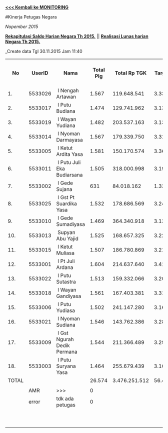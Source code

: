 **[<<< Kembali ke MONITORING](https://github.com/suriawan/Area-Bali-Utara/blob/master/TUSBUNG.md)**


#Kinerja Petugas Negara

_Nopember 2015_


**[Rekapitulasi Saldo Harian Negara Th 2015.](https://github.com/suriawan/Area-Bali-Utara/blob/master/SaldoHarian-Negara-2015.md)** || 
**[Realisasi Lunas harian Negara Th 2015.](https://github.com/suriawan/Area-Bali-Utara/blob/master/RealisasiLunas-Ngr-2015.md)**


_Create data Tgl 30.11.2015 Jam 11:40



<table><tbody><tr><th>No</th><th>UserID</th><th>Nama</th><th>Total Plg</th><th>Total Rp TGK</th><th>Target TGK</th><th>Realisasi Saldo TGK (Blm Lunas)</th><th>% Pencapaian Thd Target TGK</th><th>PK 2 Bln - Blm Lunas</th><th>PK 3 Bln - Blm Lunas</th></tr><tr><td>1.</td><td>5533026</td><td>&nbsp;I Nengah Artawan</td><td>1.567</td><td>119.648.541</td><td>3.336.942</td><td>1.059.651</td><td>168%</td><td>0</td><td>0</td></tr><tr><td>2.</td><td>5533017</td><td>&nbsp;I Putu Budiana</td><td>1.474</td><td>129.741.962</td><td>3.134.581</td><td>696.826</td><td>178%</td><td>0</td><td>0</td></tr><tr><td>3.</td><td>5533019</td><td>&nbsp;I Wayan Yudiana</td><td>1.482</td><td>203.537.163</td><td>3.135.307</td><td>2.952.800</td><td>106%</td><td>0</td><td>0</td></tr><tr><td>4.</td><td>5533014</td><td>&nbsp;I Nyoman Darmayasa</td><td>1.567</td><td>179.339.750</td><td>3.315.081</td><td>2.700.524</td><td>119%</td><td>1</td><td>0</td></tr><tr><td>5.</td><td>5533005</td><td>&nbsp;I Ketut Ardita Yasa</td><td>1.581</td><td>150.170.574</td><td>3.360.289</td><td>2.210.332</td><td>134%</td><td>0</td><td>0</td></tr><tr><td>6.</td><td>5533011</td><td>&nbsp;I Putu Juli Eka Budiarsana</td><td>1.505</td><td>318.000.998</td><td>3.196.928</td><td>2.253.950</td><td>129%</td><td>0</td><td>0</td></tr><tr><td>7.</td><td>5533002</td><td>&nbsp;I Gede Sujana</td><td>631</td><td>84.018.162</td><td>1.335.094</td><td>1.614.480</td><td>79%</td><td>0</td><td>0</td></tr><tr><td>8.</td><td>5533025</td><td>&nbsp;I Gst Pt Suardika Yasa</td><td>1.532</td><td>178.686.569</td><td>3.245.060</td><td>2.352.508</td><td>128%</td><td>0</td><td>0</td></tr><tr><td>9.</td><td>5533010</td><td>&nbsp;I Gede Sumadiyasa</td><td>1.469</td><td>364.340.918</td><td>3.131.097</td><td>3.063.457</td><td>102%</td><td>0</td><td>0</td></tr><tr><td>10.</td><td>5533013</td><td>&nbsp;Supyan Abu Yajid</td><td>1.525</td><td>168.657.325</td><td>3.227.007</td><td>4.703.133</td><td>54%</td><td>0</td><td>0</td></tr><tr><td>11.</td><td>5533015</td><td>&nbsp;I Ketut Muliasa</td><td>1.507</td><td>186.780.869</td><td>3.210.340</td><td>4.605.038</td><td>57%</td><td>0</td><td>0</td></tr><tr><td>12.</td><td>5533001</td><td>&nbsp;I Pt Juli Ardana</td><td>1.604</td><td>214.637.640</td><td>3.410.709</td><td>3.654.791</td><td>93%</td><td>2</td><td>0</td></tr><tr><td>13.</td><td>5533022</td><td>&nbsp;I Putu Sutastra</td><td>1.513</td><td>159.332.066</td><td>3.203.595</td><td>2.314.655</td><td>128%</td><td>0</td><td>0</td></tr><tr><td>14.</td><td>5533018</td><td>&nbsp;I Wayan Gandiyasa</td><td>1.561</td><td>167.403.381</td><td>3.311.592</td><td>4.271.614</td><td>71%</td><td>0</td><td>0</td></tr><tr><td>15.</td><td>5533006</td><td>&nbsp;I Putu Yudiasa</td><td>1.502</td><td>241.147.280</td><td>3.167.234</td><td>3.550.071</td><td>88%</td><td>0</td><td>0</td></tr><tr><td>16.</td><td>5533021</td><td>&nbsp;I Nyoman Sudiana</td><td>1.546</td><td>143.762.386</td><td>3.286.829</td><td>7.325.063</td><td>-23%</td><td>0</td><td>0</td></tr><tr><td>17.</td><td>5533009</td><td>&nbsp;I Gst Ngurah Dedik Permana</td><td>1.544</td><td>211.366.489</td><td>3.290.183</td><td>6.996.922</td><td>-13%</td><td>1</td><td>1</td></tr><tr><td>18.</td><td>5533003</td><td>&nbsp;I Putu Suryana Yasa</td><td>1.464</td><td>255.679.439</td><td>3.109.351</td><td>6.615.989</td><td>-13%</td><td>2</td><td>0</td></tr><tr><td>TOTAL</td><td> </td><td> </td><td>26.574</td><td>3.476.251.512</td><td>56.407.219</td><td>62.941.804</td><td>88%</td><td> </td><td> </td></tr><tr><td> </td><td> </td><td> </td><td> </td><td> </td><td> </td><td> </td><td> </td><td> </td><td> </td></tr><tr><td> </td><td>AMR</td><td>&gt;&gt;&gt;</td><td>0</td><td> </td><td> </td><td>0</td><td> </td><td>0</td><td>0</td></tr><tr><td> </td><td>error</td><td>tdk ada petugas</td><td>0</td><td> </td><td> </td><td>0</td><td> </td><td>0</td><td>0</td></tr><tr><td> </td><td> </td><td> </td><td> </td><td> </td><td> </td><td> - </td><td> </td><td> </td><td> </td></tr><tr><td> </td><td> </td><td> </td><td> </td><td> </td><td> </td><td> </td><td> </td><td> </td><td> </td></tr><tr><td> </td><td> </td><td> </td><td> </td><td> </td><td> </td><td> 62.941.804 </td><td> </td><td> </td><td> </td></tr></tbody></table>
